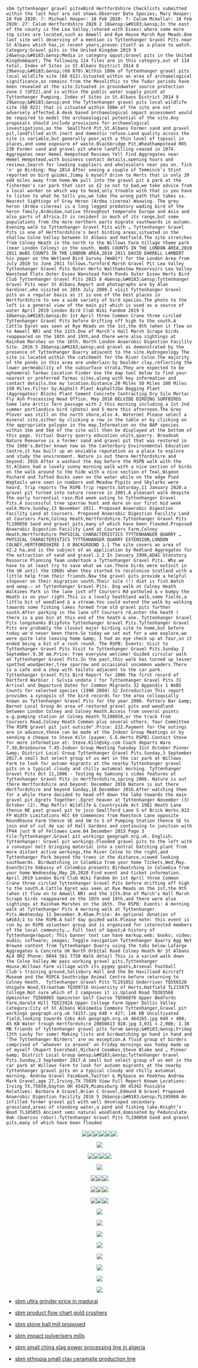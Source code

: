 
```
sbm tyttenhanger gravel pitseBird Hertfordshire Checklists submitted within the last hour are not shown.Observer Date Species; Mary Hooper: 18 Feb 2020: 7: Michael Hooper: 18 Feb 2020: 7: Calum Mckellar: 18 Feb 2020: 27: Calum Hertfordshire 2020 2 18&ensp;&#0183;&ensp;In the east of the county is the Lea Valley,(shared with Essex) where some more top sites are located,such as Amwell and Rye House Marsh Rye Meads.One last site well deserving of a mention is Tyttenhanger Gravel Pits near St Albans which has,in recent years,proven itself as a place to watch. Category:Gravel pits in the United Kingdom 2019 9 24&ensp;&#0183;&ensp;Media in category &quot;Gravel pits in the United Kingdom&quot; The following 114 files are in this category,out of 114 total. Index of Sites in St.Albans District 2014 8 29&ensp;&#0183;&ensp;(68 070).Within 100m of Tyttenhanger gravel pits local wildlife site (68 022).Situated within an area of archaeological significance,as remains from the Mesolithic to the Tudor periods have been revealed at the site.Situated in groundwater source protection zone 2 (SPZ2),and is within the public water supply point at Tyttenhanger Pumping. Index of Sites in St.Albans District 2014 8 29&ensp;&#0183;&ensp;and the Tyttenhanger gravel pits local wildlife site (68 022) that is situated within 100m of the site are not adversely affected.A desk based archaeological impact assessment would be required to model the archaeological potential of the site.Any proposals should include provisions for archaeological investigations,as the  Smallford Pit,St.Albans Former sand and gravel pit,landfilled with inert and domestic refuse.Land quality across the site is variable,but generally poor,with a thin level of topsoil in places,and some exposure of waste.Blackbridge Pit,Wheathampstead RRS 230 Former sand and gravel pit where landfilling ceased in 1974. Aggregates near Hemel Hempstead Reviews Yell Find Aggregates near Hemel Hempstead,with business contact details,opening hours and reviews.Search for leading suppliers and wholesalers near you on. Tick 'n' go Birding: May 2014 After seeing a couple of Temminck's Stint reported on bird guides,Jimmy & myself drive to Herts that is only 20 odd miles away from home.We pull into the gravel pit & park at the fisherman's car park that cost us £2 so not to bad,we take advice from a local worker on which way to head,only trouble with that is you have to listen to what he tells you,we take the wrong path that takes us. Nearest Sightings of Gray Heron (Ardea cinerea) Waxwing. The grey heron (Ardea cinerea) is a long legged predatory wading bird of the heron family,Ardeidae,native throughout temperate Europe and Asia and also parts of Africa.It is resident in much of its range,but some populations from the more northern parts migrate southwards in autumn. Evening walk to Tyttenhanger Gravel Pits with … Tyttenhanger Gravel Pits is one of Hertfordshire's best birding areas,situated in the shallow Colne Valley between St Albans and Hatfield.The site stretches from Colney Heath in the north to the Willows Farm Village theme park (near London Colney) in the south. WeBS COUNTS IN THE LONDON AREA,2010 2011 WeBS COUNTS IN THE LONDON AREA,2010 2011 DAVID DARRELL LAMBERT his paper on the Wetland Bird Survey (WeBS*) for the London Area from July 2010 to June 2011 follows.Turnford Marsh Gravel Pit Lea Valley Tyttenhanger Gravel Pits Outer Herts Walthamstow Reservoirs Lea Valley Wanstead Flats Outer Essex Wanstead Park Ponds Outer Essex Herts Bird Club Tyttenhanger Gravel Pits 2015 8 4&ensp;&#0183;&ensp;Tyttenhanger Gravel Pits near St Albans.Report and photographs are by Alan Gardiner,who visited on 28th July 2009.I visit Tyttenhanger Gravel pits on a regular basis as it is one of the best places in Hertfordshire to see a wide variety of bird species.The photo to the left is a general view of the main pit which is used as a source of water April 2019 London Bird Club Wiki Fandom 2019 5 10&ensp;&#0183;&ensp;On 1st April three Common Crane three circled Tyttenhanger Gravel Pits before drifting off high to the south.A Cattle Egret was seen at Rye Meads on the 1st,the 9th (when it flew on to Amwell NR) and the 11th.One of March’s Hall Marsh Scrape birds reappeared on the 10th and 19th,and there were also sightings at Rainham Marshes on the 16th. North London Anaerobic Digestion Facility Site. 2016 5 26&ensp;&#0183;&ensp;and gravel as demonstrated by the presence of Tyttenhanger Quarry adjacent to the site.Hydrogeology The site is located within the catchment for the River Colne.The majority of the ponds in this area are underlain by boulder clay,reflecting the lower permeability of the subsurface strata.They are expected to be ephemeral Tarmac Location Finder Use the map tool below to find your nearest or preferred Tarmac sites,along with key information and contact details.Use my location.Distance.20 Miles 50 Miles 100 Miles 150 Miles.Filter by.Asphalt Plant Asphalt2Go Bagging Plant (Aggregates) Blocks Plant Cement Concrete Contracting Dry Silo Mortar Fly Ash Processing Head Office. May 2018 BELVIDE BIRDING SURFBIRDS Some late Arctic Tern passage with 2 this morning including a 1st 2nd summer portlandica bird (photo) and 5 more this afternoon.The Grey Plover was still on the north shore,also 4. Waternet Please select a mineral site,either by clicking a row in the table or by clicking on the appropriate polygon in the map.Information on the BAP species within 1km and 5km of the site will then be displayed at the bottom of this page. Virtual Quarry quarry education units,quarry. Broadoak Nature Reeserve is a former sand and gravel pit that was restored in the 1960's.Better known now as the Canterbury Environmental Education Centre,it has built up an enviable reputation as a place to explore and study the environment. Nature is out there Hertfordshire and beyond: 2016 After a washout the day before the RSPB walk with the St.Albans had a lovely sunny morning walk with a nice section of birds on the walk around to the hide with a nice section of Teal,Wigeon Pochard and Tufted Ducks seen on the water while on the edge Pied Wagtails were seen in numbers and Meadow Pipits and Skylarks were heard. Trip reports The RSPB Trip reports.Saturday,11 January 2020.a gravel pit turned into nature reserve in 2001.A pleasant walk despite the early torrential rain.Mid week outing to Tyttenhanger Gravel Pits.A successful tree sparrow hunt and more on our first mid week walk.More.Sunday,13 November 2011. Proposed Anaerobic Digestion Facility Land at Coursers. Proposed Anaerobic Digestion Facility Land at Coursers Farm,Colney Heath,Hertfordshire.Tyttenhanger Gravel Pits TL190050 Sand and gravel pits,many of which have been flooded.Proposed Anaerobic Digestion Facility Land at Coursers Farm,Colney Heath,Hertfordshire PHYSICAL CHARACTERISTICS TYTTENHANGER QUARRY … PHYSICAL CHARACTERISTICS TYTTENHANGER QUARRY EXTENSION,LONDON COLNEY,HERTFORDSHIRE 1.0 BACKGROUND 1.1 The site covers an area of 42.2 ha,and is the subject of an application by Redland Aggregates for the extraction of sand and gravel.1.2 In January 1996,ADAS Statutory Resource Planning Team undertook a Tyttenhanger Gravel Pits. Why we have to at least try to save what we can.These birds were extinct in the UK until the 1960s when they started to recolonise Scotland with a little help from their friends.Now the gravel pits provide a helpful stopover on their migration south.Their sole (!) diet is fish.Watch and weep.— at Tyttenhanger Gravel Pits. Dog walk at Colney Heath Walkiees Park in the lane just off Coursers Rd potholed & v bumpy the Heath is on your right.This is a lovely heathland walk,some fields,a little bit of woodland & a stream.You could extend the walk by walking towards some fishing lakes formed from old gravel pits further south.After parking in the lane off Coursers rd,enter the heath ( there is a poo bin at this end of the heath & one. Tyttenhanger Gravel Pits longshanks Blipfoto Tyttenhanger Gravel Pits.Tyttenhanger Gravel Pits are probably the closest major birding site to home,but before today we'd never been there.So today we set out for a wee explore,we were quite late leaving home &amp; I had an eye check up at four,so it ended being a bit of a rush round. The RSPB: Events: Visit to Tyttenhanger Gravel Pits Visit to Tyttenhanger Gravel Pits.Sunday 2 September.9.30 am.Price: Free everyone welcome! Guided circular walk at Tyttenhanger Gravel Pits.In the past,this walk has turned up lesser spotted woodpecker,tree sparrow and occasional uncommon waders.There is a cafe and a shop with toilets adjacent to the car park. Tyttenhanger Gravel Pits Bird Report for 2006 The first record of Dartford Warbler ( Sylvia undata ) for Tyttenhanger Gravel Pits 31 Arrival and Departure Dates for Common Migrants 32 Appendix 1 WeBS Counts for selected species (1998 2004) 32 Introduction This report provides a synopsis of the bird records for the area colloquially known as Tyttenhanger Gravel Pits for the year 2006. Potters Bar &amp; Barnet Local Group An area of restored gravel pits and woodland between London Colney and Colney Heath.Access from several points e.g.pumping station at Colney Heath TL198058,or the track from Coursers Road,Colney Heath Common plus several others. Your Committee The RSPB gravel pit just outside".Price: £22.Payment for the outings are in advance,these can be made at the Indoor Group Meetings or by sending a cheque to Steve Kiln (payee: S.E.Herts RSPB).Contact Steve for more information at: Steve.Kiln@sky.com Coach departs Ware 7.30,Broxbourne 7.45.Indoor Group Meeting Tuesday 31st October Pinner &amp; District Local Group Tyttenhanger Gravel Pits.Sunday,3 September 2017.A small but select group of us met in the car park at Willows Farm to look for autumn migrants at the nearby Tyttenhanger gravel pits on a typical cloudy and chilly autumnal morning. Tyttenhanger Gravel Pits Oct 11,2006 · Testing my Samsung's video features at Tyttenhanger Gravel Pits in Hertfordshire,spring 2006. Nature is out there Hertfordshire and beyond: December 2016 Nature is out there Hertfordshire and beyond Sunday,18 December 2016.After watching them for a while there decided to head off down the lake towards the main gravel pit.Egrets Together:.Egret heaven at Tyttenhanger November (3) October (2). Map Ref(s) Wildlife & Countryside Act 1981 Heath Lane thence NE past gravel pit to join Smallford Lane S of Brick Works.023 FP Width Limitations HCC 69 Commences from Roestock Lane opposite Roundhouse Farm thence SE and SW to S of Pumping Station thence SE to join end of cul de sac of Hall Gardens and continuing to junction with FP44 just N of Fellowes Lane.04 December 2015 Page 3 File:Tyttenhanger,Gravel pit workings geograph.org.uk. English: Tyttenhanger: Gravel pit workings.Flooded gravel pits to the left with a conveyor belt bringing material into a central batching plant from more distant active workings,the River Colne to the right,and Tyttenhanger Park beyond the trees in the distance,viewed looking southwards. Birdwatching in Colombia from your home Tickets,Wed,May. Eventbrite Embassy of Colombia presents Birdwatching in Colombia from your home Wednesday,May 20,2020 Find event and ticket information. April 2019 London Bird Club Wiki Fandom On 1st April three Common Crane three circled Tyttenhanger Gravel Pits before drifting off high to the south.A Cattle Egret was seen at Rye Meads on the 1st,the 9th (when it flew on to Amwell NR) and the 11th.One of March's Hall Marsh Scrape birds reappeared on the 10th and 19th,and there were also sightings at Rainham Marshes on the 16th. The RSPB: Events: A morning walk at Tyttenhanger Pits A morning walk at Tyttenhanger Pits.Wednesday 11 December.9.45am.Price: An optional donation of &#163;1 to the RSPB.A half day guided walk.Please note: this event is run by an RSPB volunteer group and is organised for interested members of the local community.… Full text of &quot;A history of Tyttenhanger&quot; This banner text can have markup.web; books; video; audio; software; images; Toggle navigation Tyttenhanger Quarry Agg Net Browse content from Tyttenhanger Quarry using the tabs below.Lafarge Aggregates & Concrete UK North Orbital Road Colney Heath Nr St Albans AL4 0RZ Phone: 0844 561 7750 Walk detail This is a varied walk down the Colne Valley.We pass working gravel pits,Tyttenhanger House,Willows Farm village with its pygmy goats,Arsenal Football Club's training ground,Salisbury Hall and the De Havilland Aircraft Museum and the RSPCA Southridge Animal Centre before returning to Colney Heath.  Tyttenhanger Gravel Pits TL191052 Underriver TQ556520 Unigate Wood,Streatham TQ309716 University of Herts,Hatfield TL215075 College.Not sure which of 2 campuses it is.Upland Road TQ383568 Upminster TQ560865 Upminster Golf Course TQ566876 Upper Bedfords Farm,Harold Hill TQ523924 Upper College Farm Upper Dollis Valley Category:City of St Albans Wikimedia Commons Tyttenhanger,Gravel pit workings geograph.org.uk 74157.jpg 640 × 427; 146 KB Uncultivated field,looking towards Cobs Ash geograph.org.uk 464265.jpg 640 × 480; 45 KB Water trough Hertfordshire 20050613 028.jpg 3,031 × 2,006; 1.38 MB friends of tyttenhanger gravel pits forum &ensp;&#0183;&ensp;Friday 13th Lucky for some! Making lists and birdwatching go hand in hand and ‘The Tyttenhanger Birders’ are no exception.A fluid group of birders comprised of ‘whoever is around’ on Friday mornings was today made up of myself (Rupert Evershed),Richard Coombes,Steve Blake and … Pinner &amp; District Local Group &ensp;&#0183;&ensp;Tyttenhanger Gravel Pits.Sunday,3 September 2017.A small but select group of us met in the car park at Willows Farm to look for autumn migrants at the nearby Tyttenhanger gravel pits on a typical cloudy and chilly autumnal morning. Andrew Gravel Facebook,Twitter & MySpace on PeekYou Andrew Mark Gravel,age 27,Irving,TX 75039 View Full Report Known Locations: Irving TX,75039,Dayton OH 45429,Miamisburg OH 45342 Possible Relatives: Barbara A Gravel,Brian C Gravel,Edmund N Gravel Proposed Anaerobic Digestion Facility 2016 5 26&ensp;&#0183;&ensp;TL195068 An infilled former gravel pit with well developed secondary grassland,areas of standing water,a pond and fishing lake.Knight’s Wood TL185055 Ancient semi natural woodland,dominated by Pedunculate Oak (Quercus robur).Tyttenhanger Gravel Pits TL190050 Sand and gravel pits,many of which have been flooded 
```

<div align="center">
  
<a rel="nofollow" href="https://m.shibang-china.com?f=github&k=sbm+tyttenhanger+gravel+pits"><img src="https://static.shibang-china.com/en/l.png"></a><img src="https://static.shibang-china.com/en/hw.png"><a rel="nofollow" href="https://m.shibang-china.com/product/?f=github&k=sbm+tyttenhanger+gravel+pits"><img src="https://static.shibang-china.com/en/p.png"></a><a rel="nofollow" href="https://m.shibang-china.com/cases/?f=github&k=sbm+tyttenhanger+gravel+pits"><img src="https://static.shibang-china.com/en/c.png"></a><a rel="nofollow" href="https://m.shibang-china.com/news/?f=github&k=sbm+tyttenhanger+gravel+pits"><img src="https://static.shibang-china.com/en/n.png"></a><a rel="nofollow" href="https://m.shibang-china.com?f=github&k=sbm+tyttenhanger+gravel+pits"><img src="https://static.shibang-china.com/en/m.png"></a>

<a rel="nofollow" href="https://m.shibang-china.com/product/?f=github&k=sbm+tyttenhanger+gravel+pits"><img src="https://static.shibang-china.com/en/b.jpg"></a>
  
<a rel="nofollow" href="https://m.shibang-china.com/solution-aggregate.html?f=github&k=sbm+tyttenhanger+gravel+pits"><img src="https://static.shibang-china.com/en/a.jpg"></a><a rel="nofollow" href="https://m.shibang-china.com/solution-mine.html?f=github&k=sbm+tyttenhanger+gravel+pits"><img src="https://static.shibang-china.com/en/m.jpg"></a><a rel="nofollow" href="https://m.shibang-china.com/solution-mill.html?f=github&k=sbm+tyttenhanger+gravel+pits"><img src="https://static.shibang-china.com/en/g.jpg"></a><a rel="nofollow" href="https://m.shibang-china.com/solution-epc.html?f=github&k=sbm+tyttenhanger+gravel+pits"><img src="https://static.shibang-china.com/en/e.jpg"></a>

<a rel="nofollow" href="https://m.shibang-china.com/product/?f=github&k=sbm+tyttenhanger+gravel+pits"><img src="https://static.shibang-china.com/en/a-p.png"></a>

<a rel="nofollow" href="https://m.shibang-china.com/product/crusher/c6x.html?f=github&k=sbm+tyttenhanger+gravel+pits"><img src="https://static.shibang-china.com/en/j.jpg"></a><a rel="nofollow" href="https://m.shibang-china.com/product/crusher/ci5x.html?f=github&k=sbm+tyttenhanger+gravel+pits"><img src="https://static.shibang-china.com/en/i.jpg"></a><a rel="nofollow" href="https://m.shibang-china.com/product/crusher/hst.html?f=github&k=sbm+tyttenhanger+gravel+pits"><img src="https://static.shibang-china.com/en/c.jpg"></a>

<a rel="nofollow" href="https://m.shibang-china.com/product/mill/mtw.html?f=github&k=sbm+tyttenhanger+gravel+pits"><img src="https://static.shibang-china.com/en/mtw.jpg"></a><a rel="nofollow" href="https://m.shibang-china.com/product/mill/scm.html?f=github&k=sbm+tyttenhanger+gravel+pits"><img src="https://static.shibang-china.com/en/scm.jpg"></a><a rel="nofollow" href="https://m.shibang-china.com/product/mill/lm.html?f=github&k=sbm+tyttenhanger+gravel+pits"><img src="https://static.shibang-china.com/en/lm.jpg"></a>

<a rel="nofollow" href="https://m.shibang-china.com/product/sand/vsi6x.html?f=github&k=sbm+tyttenhanger+gravel+pits"><img src="https://static.shibang-china.com/en/6x.jpg"></a><a rel="nofollow" href="https://m.shibang-china.com/product/sand/vu.html?f=github&k=sbm+tyttenhanger+gravel+pits"><img src="https://static.shibang-china.com/en/vu.jpg"></a><a rel="nofollow" href="https://m.shibang-china.com/product/mobile/klun.html?f=github&k=sbm+tyttenhanger+gravel+pits"><img src="https://static.shibang-china.com/en/k.jpg"></a>

<a rel="nofollow" href="https://m.shibang-china.com/cases/?f=github&k=sbm+tyttenhanger+gravel+pits"><img src="https://static.shibang-china.com/en/case.png"></a>

<a rel="nofollow" href="https://m.shibang-china.com/cases/aggregate/202.html?f=github&k=sbm+tyttenhanger+gravel+pits"><img src="https://static.shibang-china.com/en/c-1.jpg"></a>

<a rel="nofollow" href="https://m.shibang-china.com/cases/aggregate/203.html?f=github&k=sbm+tyttenhanger+gravel+pits"><img src="https://static.shibang-china.com/en/c-2.jpg"></a>

<a rel="nofollow" href="https://m.shibang-china.com/cases/mill/123.html?f=github&k=sbm+tyttenhanger+gravel+pits"><img src="https://static.shibang-china.com/en/c-3.jpg"></a>

<a rel="nofollow" href="https://m.shibang-china.com/contact_us.html?f=github&k=sbm+tyttenhanger+gravel+pits"><img src="https://static.shibang-china.com/en/contact.png"></a>

<a rel="nofollow" href="https://swt.shibang-china.com/?f=github&k=sbm+tyttenhanger+gravel+pits"><img src="https://static.shibang-china.com/en/chat.png"></a>

<a rel="nofollow" href="https://whatsapp.shibangsoft.com/WhatsApp.php?f=github&k=sbm+tyttenhanger+gravel+pits"><img src="https://static.shibang-china.com/en/whatsapp.png"></a>

<a rel="nofollow" href="https://m.shibang-china.com/?f=github&k=sbm+tyttenhanger+gravel+pits"><img src="https://static.shibang-china.com/en/website.png"></a>

</div>


* [sbm ultra grinder price in madurai](sbm%20ultra%20grinder%20price%20in%20madurai.md)

* [sbm product flow chart gold crushers](sbm%20product%20flow%20chart%20gold%20crushers.md)

* [sbm stone ball mill proposed](sbm%20stone%20ball%20mill%20proposed.md)

* [sbm impact pulverisers mills](sbm%20impact%20pulverisers%20mills.md)

* [sbm small china slag power processing line in algeria](sbm%20small%20china%20slag%20power%20processing%20line%20in%20algeria.md)

* [sbm ethiopia small clay ceramsite production line](sbm%20ethiopia%20small%20clay%20ceramsite%20production%20line.md)